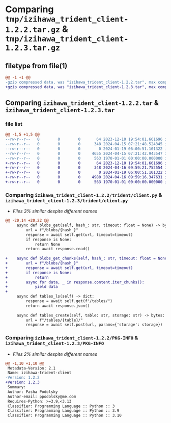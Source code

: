# Comparing `tmp/izihawa_trident_client-1.2.2.tar.gz` & `tmp/izihawa_trident_client-1.2.3.tar.gz`

## filetype from file(1)

```diff
@@ -1 +1 @@
-gzip compressed data, was "izihawa_trident_client-1.2.2.tar", max compression
+gzip compressed data, was "izihawa_trident_client-1.2.3.tar", max compression
```

## Comparing `izihawa_trident_client-1.2.2.tar` & `izihawa_trident_client-1.2.3.tar`

### file list

```diff
@@ -1,5 +1,5 @@
--rw-r--r--   0        0        0       64 2023-12-10 19:54:01.661696 izihawa_trident_client-1.2.2/README.md
--rw-r--r--   0        0        0      348 2024-04-15 07:21:48.524345 izihawa_trident_client-1.2.2/pyproject.toml
--rw-r--r--   0        0        0        0 2024-01-19 06:00:51.101322 izihawa_trident_client-1.2.2/trident/__init__.py
--rw-r--r--   0        0        0     4655 2024-04-15 07:21:42.943547 izihawa_trident_client-1.2.2/trident/client.py
--rw-r--r--   0        0        0      563 1970-01-01 00:00:00.000000 izihawa_trident_client-1.2.2/PKG-INFO
+-rw-r--r--   0        0        0       64 2023-12-10 19:54:01.661696 izihawa_trident_client-1.2.3/README.md
+-rw-r--r--   0        0        0      348 2024-04-16 09:59:21.752554 izihawa_trident_client-1.2.3/pyproject.toml
+-rw-r--r--   0        0        0        0 2024-01-19 06:00:51.101322 izihawa_trident_client-1.2.3/trident/__init__.py
+-rw-r--r--   0        0        0     4980 2024-04-16 09:59:16.347631 izihawa_trident_client-1.2.3/trident/client.py
+-rw-r--r--   0        0        0      563 1970-01-01 00:00:00.000000 izihawa_trident_client-1.2.3/PKG-INFO
```

### Comparing `izihawa_trident_client-1.2.2/trident/client.py` & `izihawa_trident_client-1.2.3/trident/client.py`

 * *Files 3% similar despite different names*

```diff
@@ -20,14 +20,22 @@
     async def blobs_get(self, hash_: str, timeout: float = None) -> bytes | None:
         url = f"/blobs/{hash_}"
         response = await self.get(url, timeout=timeout)
         if response is None:
             return None
         return await response.read()
 
+    async def blobs_get_chunks(self, hash_: str, timeout: float = None) -> AsyncGenerator[bytes, None]:
+        url = f"/blobs/{hash_}"
+        response = await self.get(url, timeout=timeout)
+        if response is None:
+            return
+        async for data, _ in response.content.iter_chunks():
+            yield data
+
     async def tables_ls(self) -> dict:
         response = await self.get(f"/tables/")
         return await response.json()
 
     async def tables_create(self, table: str, storage: str) -> bytes:
         url = f"/tables/{table}/"
         response = await self.post(url, params={'storage': storage})
```

### Comparing `izihawa_trident_client-1.2.2/PKG-INFO` & `izihawa_trident_client-1.2.3/PKG-INFO`

 * *Files 2% similar despite different names*

```diff
@@ -1,10 +1,10 @@
 Metadata-Version: 2.1
 Name: izihawa-trident-client
-Version: 1.2.2
+Version: 1.2.3
 Summary: 
 Author: Pasha Podolsky
 Author-email: ppodolsky@me.com
 Requires-Python: >=3.9,<3.13
 Classifier: Programming Language :: Python :: 3
 Classifier: Programming Language :: Python :: 3.9
 Classifier: Programming Language :: Python :: 3.10
```

